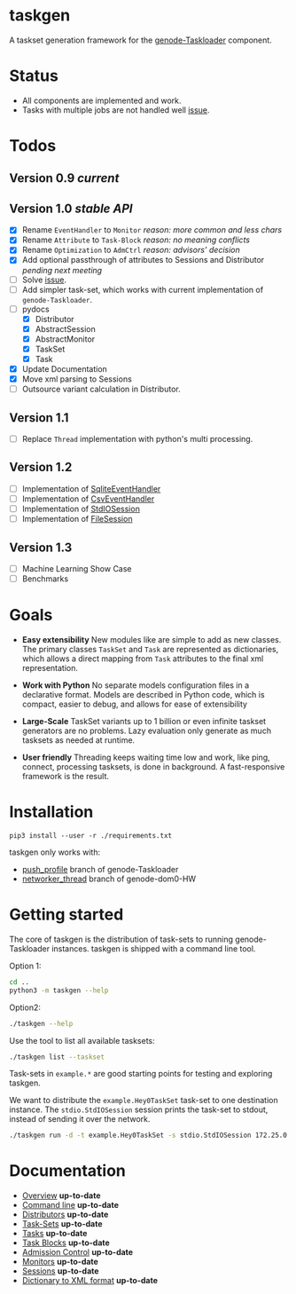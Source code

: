 # taskgen

A taskset generation framework for the
[genode-Taskloader](https://github.com/argos-research/genode-Taskloader)
component.


# Status

* All components are implemented and work. 
* Tasks with multiple jobs are not handled well [issue](https://github.com/argos-research/genode-Taskloader/issues/5).

# Todos

## Version 0.9 *current*

## Version 1.0 *stable API*

- [x] Rename `EventHandler` to `Monitor` *reason: more common and less chars*
- [x] Rename `Attribute` to `Task-Block` *reason: no meaning conflicts*
- [x] Rename `Optimization` to `AdmCtrl` *reason: advisors' decision*
- [x] Add optional passthrough of attributes to Sessions and Distributor
  *pending next meeting*
- [ ] Solve
  [issue](https://github.com/argos-research/genode-Taskloader/issues/5).
- [ ] Add simpler task-set, which works with current implementation of
  `genode-Taskloader`.
- [ ] pydocs
  - [x] Distributor
  - [x] AbstractSession
  - [x] AbstractMonitor
  - [x] TaskSet
  - [x] Task
- [x] Update Documentation
- [x] Move xml parsing to Sessions
- [ ] Outsource variant calculation in Distributor.

## Version 1.1

- [ ] Replace `Thread` implementation with python's multi processing.


## Version 1.2

- [ ] Implementation of [SqliteEventHandler](events/sqlite.py)
- [ ] Implementation of [CsvEventHandler](events/csv.py)
- [ ] Implementation of [StdIOSession](sessions.stdio.py)
- [ ] Implementation of [FileSession](sessions.file.py)

## Version 1.3


- [ ] Machine Learning Show Case
- [ ] Benchmarks

# Goals
- **Easy extensibility** New modules like are simple to add as new classes. The
  primary classes `TaskSet` and `Task` are represented as dictionaries, which
  allows a direct mapping from `Task` attributes to the final xml
  representation.
  
- **Work with Python** No separate models configuration files in a declarative
  format. Models are described in Python code, which is compact, easier to
  debug, and allows for ease of extensibility
  
- **Large-Scale** TaskSet variants up to 1 billion or even infinite taskset
  generators are no problems. Lazy evaluation only generate as much tasksets as
  needed at runtime.
  
- **User friendly** Threading keeps waiting time low and work, like ping,
  connect, processing tasksets, is done in background. A fast-responsive
  framework is the result.


# Installation

```
pip3 install --user -r ./requirements.txt
```

taskgen only works with:

* [push_profile](https://github.com/argos-research/genode-Taskloader/tree/push_profile) branch of genode-Taskloader
* [networker_thread](https://github.com/argos-research/genode-dom0-HW/tree/networker_thread) branch of genode-dom0-HW

# Getting started

The core of taskgen is the distribution of task-sets to running
genode-Taskloader instances. taskgen is shipped with a command line tool.

Option 1:

```bash
cd ..
python3 -m taskgen --help
```

Option2:

```bash
./taskgen --help
```

Use the tool to list all available tasksets:

```bash
./taskgen list --taskset
```

Task-sets in `example.*` are good starting points for testing and exploring
taskgen.

We want to distribute the `example.Hey0TaskSet` task-set to one destination
instance. The `stdio.StdIOSession` session prints the task-set to stdout,
instead of sending it over the network. 

```bash
./taskgen run -d -t example.Hey0TaskSet -s stdio.StdIOSession 172.25.0.1
```

# Documentation
* [Overview](docs/overview.md) **up-to-date**
* [Command line](docs/commandline.md) **up-to-date**
* [Distributors](docs/distributor.md) **up-to-date**
* [Task-Sets](docs/taskset.md) **up-to-date**
* [Tasks](docs/tasks.md) **up-to-date**
* [Task Blocks](docs/blocks.md) **up-to-date**
* [Admission Control](docs/admctrl.md) **up-to-date**
* [Monitors](docs/monitor.md) **up-to-date**
* [Sessions](docs/session.md) **up-to-date**
* [Dictionary to XML format](docs/dict2xml.md) **up-to-date**

